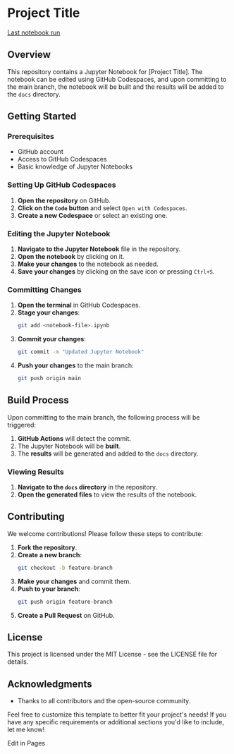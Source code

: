 # Project Title

[Last notebook run](./test.md)

## Overview
This repository contains a Jupyter Notebook for [Project Title]. The notebook can be edited using GitHub Codespaces, and upon committing to the main branch, the notebook will be built and the results will be added to the `docs` directory.

## Getting Started

### Prerequisites
- GitHub account
- Access to GitHub Codespaces
- Basic knowledge of Jupyter Notebooks

### Setting Up GitHub Codespaces
1. **Open the repository** on GitHub.
2. **Click on the `Code` button** and select `Open with Codespaces`.
3. **Create a new Codespace** or select an existing one.

### Editing the Jupyter Notebook
1. **Navigate to the Jupyter Notebook** file in the repository.
2. **Open the notebook** by clicking on it.
3. **Make your changes** to the notebook as needed.
4. **Save your changes** by clicking on the save icon or pressing `Ctrl+S`.

### Committing Changes
1. **Open the terminal** in GitHub Codespaces.
2. **Stage your changes**:
    ```bash
    git add <notebook-file>.ipynb
    ```
3. **Commit your changes**:
    ```bash
    git commit -m "Updated Jupyter Notebook"
    ```
4. **Push your changes** to the main branch:
    ```bash
    git push origin main
    ```

## Build Process
Upon committing to the main branch, the following process will be triggered:

1. **GitHub Actions** will detect the commit.
2. The Jupyter Notebook will be **built**.
3. The **results** will be generated and added to the `docs` directory.

### Viewing Results
1. **Navigate to the `docs` directory** in the repository.
2. **Open the generated files** to view the results of the notebook.

## Contributing
We welcome contributions! Please follow these steps to contribute:

1. **Fork the repository**.
2. **Create a new branch**:
    ```bash
    git checkout -b feature-branch
    ```
3. **Make your changes** and commit them.
4. **Push to your branch**:
    ```bash
    git push origin feature-branch
    ```
5. **Create a Pull Request** on GitHub.

## License
This project is licensed under the MIT License - see the LICENSE file for details.

## Acknowledgments
- Thanks to all contributors and the open-source community.

Feel free to customize this template to better fit your project's needs! If you have any specific requirements or additional sections you'd like to include, let me know!


Edit in Pages





